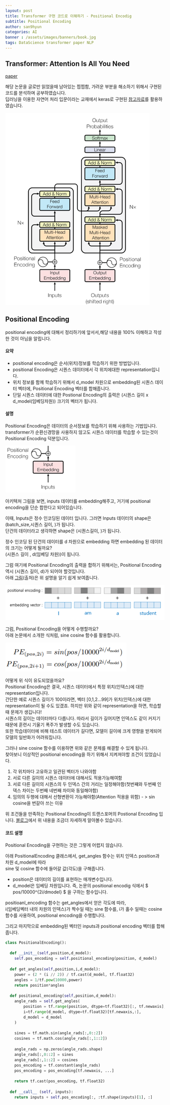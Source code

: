 ```yaml
---
layout: post
title: Transformer 구현 코드로 이해하기 - Positional Encodig
subtitle: Positional Encoding
author: san9hyun
categories: AI
banner : /assets/images/banners/book.jpg
tags: DataScience transformer paper NLP
---
```


## Transformer: Attention Is All You Need

[paper](https://arxiv.org/abs/1706.03762)<br>

해당 논문을 글로만 읽었을때 남아있는 찝찝함, 가려운 부분을 해소하기 위해서 구현된 코드를 분석하며 공부하였습니다.<br>
딥러닝을 이용한 자연어 처리 입문이라는 교재에서 keras로 구현된 [참고자료](https://wikidocs.net/31379)를 활용하였습니다.<br>


![아키텍처](/assets/images/contents/paper/transforemr/full_architecture.PNG)

## Positional Encoding

positional encoding에 대해서 정리하기에 앞서서,해당 내용을 100% 이해하고 작성한 것이 아님을 알립니다.<br>

#### 요약

- positional encoding은 순서(위치)정보를 학습하기 위한 방법입니다. 
- positional Encoding은 시퀀스 데이터에서 각 위치에대한 representation입니다.
- 위치 정보를 함께 학습하기 위해서 d_model 차원으로 embedding된 시퀀스 데이터 벡터에, Positional Encoding 벡터를 합해줍니다.<br>
- 단일 시퀀스 데이터에 대한 Postional Encoding의 출력은 (시퀀스 길이 x d_model(임베딩차원)) 크기의 벡터가 됩니다.<br>


#### 설명
Positional Encoding은 데이터의 순서정보를 학습하기 위해 사용하는 기법입니다.<br>
transformer가 순환신경망을 사용하지 않고도 시퀀스 데이터를 학습할 수 있는것이 Positional Encoding 덕분입니다.<br>

![아키텍처](/assets/images/contents/paper/transforemr/positional_encoding_architecture.PNG)

아키텍처 그림을 보면, inputs 데이터를 embedding해주고, 거기에 positional encoding을 단순 합한다고 되어있습니다.<br>

이때, Inputs은 정수 인코딩된 데이터 입니다. 그러면 Inputs 데이터의 shape은 (batch_size,시퀀스 길이, )가 됩니다.<br>
단건의 데이터라고 생각하면 shape은 (시퀀스길이, )가 됩니다.

정수 인코딩 된 단건의 데이터를 d 차원으로 embedding 하면 embedding 된 데이터의 크기는 어떻게 될까요?<br>
(시퀀스 길이 , d(임베딩 차원))이 됩니다. <br>

그럼 여기에 Positional Encoding의 출력을 합하기 위해서는, Positional Encoding 역시 (시퀀스 길이, d)가 되어야 할것입니다.<br>
아래 [그림](https://wikidocs.net/31379)(출처)은 위 설명을 알기 쉽게 보여줍니다.

![아키텍처](/assets/images/contents/paper/transforemr/positional_encoding_ex.PNG)


그럼, Positional Encoding을 어떻게 수행할까요?<br>
아래 논문에서 소개한 식처럼, sine cosine 함수를 활용합니다.<br>

![아키텍처](/assets/images/contents/paper/transforemr/positional_encoding_f.PNG)

어떻게 위 식이 유도되었을까요?<br>
Positional Encoding은 결국, 시퀀스 데이터에서 특정 위치(인덱스)에 대한 representation입니다. <br>
간단한 예로 시퀀스 길이가 100이라면, 벡터 [0,1,2...99]가 위치(인덱스)에 대한 representation이 될 수도 있겠죠.
하지만 위와 같이 representation을 하면, 학습할 때 문제가 생깁니다! <br>
시퀀스의 길이는 데이터마다 다릅니다. 따라서 길이가 길어지면 인덱스도 같이 커지기 때문에 훈련시 기울기 폭주가 발생할 수도 있습니다.<br>
또한 학습데이터에 비해 테스트 데이터가 길다면, 모델이 길이에 크게 영향을 받게되어 모델의 일반화가 어려워집니다.<br>

그러나 sine cosine 함수를 이용하면 위와 같은 문제를 해결할 수 있게 됩니다.<br> 
찾아보니 이상적인 positional encoding을 하기 위해서 지켜져야할 조건이 있었습니다.<br>

1. 각 위치마다 고유하고 일관된 벡터가 나와야함
2. 서로 다른 길이의 시퀀스 데이터에 대해서도 적용가능해여함
3. 서로 다른 길이의 시퀀스의 두 인덱스 간의 거리는 일정해야함(첫번쨰와 두번째 인덱스 차이는 두번째 네번째 차이와 동일해야함)
4. 임의의 두행에 대해서 선형변환이 가능해야함(Attention 적용을 위함) - > sin cosine을 번갈아 쓰는 이유

위 조건들을 만족하는 Positional Encoding이 트랜스포머의 Postional Encoding 입니다.
[블로그](https://hongl.tistory.com/231)에서 위 내용을 조금더 자세하게 알아볼수 있습니다.

#### 코드 설명
Positional Encoding을 구현하는 것은 그렇게 어렵지 않습니다.<br>

아래 PositionalEncoding 클래스에서, get_angles 함수는 위치 인덱스 position과 차원 d_model에 따라<br> sine 및 cosine 함수에 들어갈 값(각도)을 구해줍니다.<br>
- position은 데이터의 길이를 표현하는 매개변수입니다.  
- d_model은 임베딩 차원입니다.
즉, 논문의 positional encodig 식에서 $ pos/10000^{2i/dmodel} $ 을 구하는 함수입니다.

positioanl_encoding 함수는 get_angles에서 얻은 각도에 따라,<br>
i(임베딩벡터 내의 차원의 인덱스)가 짝수일 때는 sine 함수를, i가 홀수 일때는 cosine 함수를 사용하여, positional encoding을 수행합니다.<br>

그리고 마지막으로 embedding된 벡터인 inputs과 positional encoding 벡터를 합해줍니다.


```python
class PositionalEncoding():

  def __init__(self,position,d_model):                                           #position : 사용자가 지정하는 최대 데이터의 길이, d_model : 임베딩 차원 
    self.pos_encoding = self.positional_encoding(position, d_model)

  def get_angles(self,position,i,d_model):                                       
    power = (2 * (i // 2)) / tf.cast(d_model, tf.float32)                        # 2i/d_model ,  tf.cast는 tensor의 data type을 변경. i//2 해주는 이유는 짝수 차원 일때 i에 0123... 홀수 차원 일때 i에 0123.. 각각 대입 하기 때문
    angles = 1/tf.pow(10000,power)                                               # tf.pow는 거듭제곱 함수
    return position*angles

  def positional_encoding(self,position,d_model):
    angle_rads = self.get_angles(
        position = tf.range(position, dtype=tf.float32)[:, tf.newaxis],          # shape : (postion,1) 
        i=tf.range(d_model, dtype=tf.float32)[tf.newaxis,:],                     # shape: (1,d_model)
        d_model = d_model
    )

    sines = tf.math.sin(angle_rads[:,0::2])                                                                 
    cosines = tf.math.cos(angle_rads[:,1::2])                                   
    
    angle_rads = np.zeros(angle_rads.shape)
    angle_rads[:,0::2] = sines                                                   # 짝수일때 sines 함수 사용
    angle_rads[:,1::2] = cosines                                                 # 홀수일때 cosines 함수 사용
    pos_encoding = tf.constant(angle_rads)                                       # (문장길이, d_model)
    pos_encoding = pos_encoding[tf.newaxis, ...]                                 # (1,문장길이,d_model) 크기로 변환
                         
    return tf.cast(pos_encoding, tf.float32)

  def __call__ (self, inputs):
    return inputs + self.pos_encoding[:, :tf.shape(inputs)[1], :]                 #input 시퀀스 길이에 맞게 pos_encoding값을 더해줌,  시퀀스 길이 tf.shape(inputs)[1]

```

